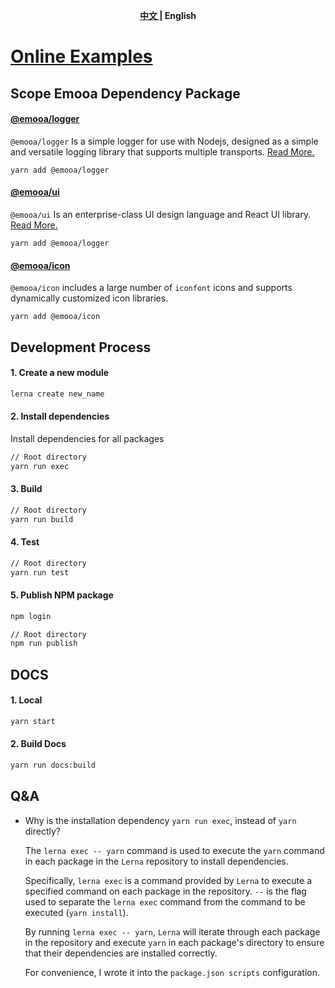 <p align="center"><b> <a href="./README.md"> 中文 </a> | English </b></p>

# [Online Examples](https://docs.emooa.com/en-US)

## Scope Emooa Dependency Package

#### [@emooa/logger](/packages/logger/README.md)

`@emooa/logger` Is a simple logger for use with Nodejs, designed as a simple and versatile logging library that supports multiple transports. [Read More.](/packages/logger/README.md)

```
yarn add @emooa/logger
```

#### [@emooa/ui](/packages/ui/README.md)

`@emooa/ui` Is an enterprise-class UI design language and React UI library. [Read More.](/packages/ui/README.md)

```
yarn add @emooa/logger
```

#### [@emooa/icon](/docs/ui/icon.zh-CN.md)

`@emooa/icon` includes a large number of `iconfont` icons and supports dynamically customized icon libraries.

```
yarn add @emooa/icon
```

## Development Process

#### 1. Create a new module

```bash
lerna create new_name
```

#### 2. Install dependencies

Install dependencies for all packages

```bash
// Root directory
yarn run exec
```

#### 3. Build

```bash
// Root directory
yarn run build
```

#### 4. Test

```bash
// Root directory
yarn run test
```

#### 5. Publish NPM package

```bash
npm login

// Root directory
npm run publish
```

## DOCS

#### 1. Local

```bash
yarn start
```

#### 2. Build Docs

```bash
yarn run docs:build
```

## Q&A

- Why is the installation dependency `yarn run exec`, instead of `yarn` directly?

  The `lerna exec -- yarn` command is used to execute the `yarn` command in each package in the `Lerna` repository to install dependencies.

  Specifically, `lerna exec` is a command provided by `Lerna` to execute a specified command on each package in the repository. `--` is the flag used to separate the `lerna exec` command from the command to be executed (`yarn install`).

  By running `lerna exec -- yarn`, `Lerna` will iterate through each package in the repository and execute `yarn` in each package's directory to ensure that their dependencies are installed correctly.

  For convenience, I wrote it into the `package.json scripts` configuration.
